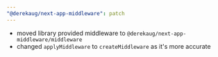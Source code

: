 ```yaml
---
"@derekaug/next-app-middleware": patch
---
```


- moved library provided middleware to `@derekaug/next-app-middleware/middleware`
- changed `applyMiddleware` to `createMiddleware` as it's more accurate
